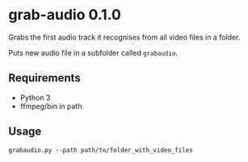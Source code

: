 # grab-audio 0.1.0

Grabs the first audio track it recognises from all video files in a folder.

Puts new audio file in a subfolder called `grabaudio`.

## Requirements

* Python 3
* ffmpeg/bin in path

## Usage

```
grabaudio.py --path path/to/folder_with_video_files
```

